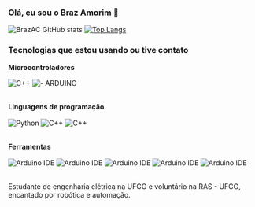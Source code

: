 ### Olá, eu sou o Braz Amorim 👋
![BrazAC GitHub stats](https://github-readme-stats.vercel.app/api?username=BrazAC&show_icons=true&theme=dark)
[![Top Langs](https://github-readme-stats.vercel.app/api/top-langs/?username=BrazAC)](https://github.com/BrazAC/github-readme-stats)

### Tecnologias que estou usando ou tive contato

**Microcontroladores**
<div style="display: inline_block><br/>
  <img align="center" alt="C++" src="https://img.shields.io/badge/C%2B%2B-00599C?style=for-the-badge&logo=c%2B%2B&logoColor=white" />
  <img align="center" alt="C++" src="https://img.shields.io/badge/ - STM32-blue?style=for-the-badge" alt=" - STM32" />
  <img align="center" src="https://img.shields.io/badge/ - ARDUINO-blue?style=for-the-badge" alt=" - ARDUINO" />
</div><br/>

**Linguagens de programação**
<div style="display: inline_block><br/>
  <img align="center" alt="C++" src="https://img.shields.io/badge/C%2B%2B-00599C?style=for-the-badge&logo=c%2B%2B&logoColor=white" />
  <img align="center" alt="Python" src="https://img.shields.io/badge/Python-3776AB?style=for-the-badge&logo=python&logoColor=white" />
  <img align="center" alt="C++" src="https://img.shields.io/badge/C%2B%2B-00599C?style=for-the-badge&logo=c%2B%2B&logoColor=white" />
  <img align="center" alt="C++" src="https://img.shields.io/badge/Lua-2C2D72?style=for-the-badge&logo=lua&logoColor=white" />
</div><br/>

**Ferramentas**
<div style="display: inline_block><br/>
  <img align="center" alt="C++" src="https://img.shields.io/badge/C%2B%2B-00599C?style=for-the-badge&logo=c%2B%2B&logoColor=white" />
  <img align="center" alt="Arduino IDE" src="https://img.shields.io/badge/Arduino_IDE-00979D?style=for-the-badge&logo=arduino&logoColor=white" />
  <img align="center" alt="Arduino IDE" src="https://img.shields.io/badge/Eclipse-2C2255?style=for-the-badge&logo=eclipse&logoColor=white" />
  <img align="center" alt="Arduino IDE" src="https://img.shields.io/badge/Visual_Studio-5C2D91?style=for-the-badge&logo=visual%20studio&logoColor=white" />
  <img align="center" alt="Arduino IDE" src="https://img.shields.io/badge/Ubuntu-E95420?style=for-the-badge&logo=ubuntu&logoColor=white" />
  <img align="center" alt="Arduino IDE" src="https://img.shields.io/badge/GIT-E44C30?style=for-the-badge&logo=git&logoColor=white" />
</div><br/>

Estudante de engenharia elétrica na UFCG e voluntário na RAS - UFCG, encantado por robótica e automação.
                                                                                                                                  

